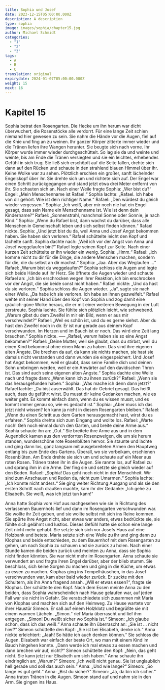 ```yaml
---
title: Sophia und Josef
date: 2023-12-15T05:00:00.000Z
description: A description
type: sophia
image: images/sophia/chapter15.jpg
author: Michael Schmidt
categories:
  - "1"
  - "2"
  - "3"
tags:
  - A
  - B
  - C
translation: original
expirydate: 2024-01-07T05:00:00.000Z
weight: 15
next: 16
---
```


# Kapitel 15

Sophia betrat den Rosengarten.
Die Hecke um ihn herum war dicht überwuchert, die Rosenstöcke alle verdorrt.
Für eine lange Zeit schien niemand hier gewesen zu sein.
Sie nahm die Hände vor die Augen, fiel auf die Knie und fing an zu weinen.
Ihr ganzer Körper zitterte immer wieder und die Tränen liefen ihre Wangen herunter.
Sie beugte sich nach vorne.
Ihr Körper wurde immer wieder durchgeschüttelt.
So lag sie da und weinte und weinte, bis am Ende die Tränen versiegten und sie ein leichtes, erhebendes Gefühl in sich trug.
Sie ließ sich erschöpft auf die Seite fallen, drehte sich dann auf den Rücken und schaute in den strahlend blauen Himmel über ihr.
Keine Wolke war zu sehen.
Plötzlich erschien ein großer, sanft lächelnder Engelskopf über ihr.
Sie drehte sich um und richtete sich auf.
Der Engel war einen Schritt zurückgegangen und stand jetzt etwa drei Meter entfernt von ihr.
Sie schauten sich an.
Nach einer Weile fragte Sophia: „Wer bist du?“
Engel: „Mein Menschenname ist Rafael.“
Sophia lachte: „Rafael.
Ich habe von dir gehört.
Wie ist dein richtiger Name.“
Rafael: „Den würdest du gleich wieder vergessen.“
Sophia: „Ich weiß, aber mir noch nie hat ein Engel gesagt, dass sein Name ein Menschenname ist.
Wie ist denn dein Kindername?“
Rafael: „Sonnenstrahl, manchmal Sonne oder Sonnie, je nach Kind.“
Sophia: „Wenn du Rafael bist, dann wachst du darüber, dass alle Menschen in Gemeinschaft leben und sich selbst finden können.“
Rafael nickte.
Sophia: „Und jetzt bist du da, weil Anna und Josef Angst bekommen haben.
Sie haben sich verloren.“
Rafael schüttelte leicht den Kopf und lächelte sanft.
Sophia dachte nach: „Weil ich vor der Angst von Anna und Josef weggelaufen bin?“
Rafael legte seinen Kopf zur Seite.
Nach einer kurzen Zeit schüttelte er ihn wieder ein wenig.
Sophia: „Hmm.“
Rafael: „Ich komme nicht zu dir für die Dinge, die andere Menschen machen, sondern für die, die du selbst an dir machst.“
Sophia: „Jaa.
Aber das Weglaufen ...“
Rafael: „Warum bist du weggelaufen?“
Sophia schloss die Augen und legte sich beide Hände auf ihr Herz.
Sie öffnete die Augen wieder und schaute Rafael an: „Ich bin erschrocken wegen ihrer Reaktion, ich bin erschrocken vor der Angst, die sie beide sonst nicht haben.“
Rafael nickte: „Und da hast du sie verloren.“
Sophia schloss die Augen wieder.
„Ja“, sagte sie nach einer Weile.
„Da habe ich sie verloren.
Ich habe an ihnen gezweifelt.“
Rafael wehte mit seiner Hand über den Kopf von Sophia und zog damit eine gräulich-güne Wolke heraus, die er mit einer weiteren Bewegung in der Luft zerstreute.
Sophia lachte.
Sie fühlte sich plötzlich leicht, wie schwebend.
„Warum gibst du dem Zweifel in mir ein Bild, wenn er aus mir verschwindet?“
Rafael: „Weil es schön ist, und du es gerne siehst.
Aber du hast den Zweifel noch in dir.
Er ist nur gerade aus deinem Kopf verschwunden.
Im Herzen und im Bauch ist er noch.
Das wird eine Zeit lang brauchen.“
Sophia nickte.
––– „Rafael, warum haben sie so eine Angst bekommen?“
Rafael: „Deine Mutter, weil sie glaubt, dass du stirbst, weil du einen Kind bekommst ohne einen Mann zu haben.
Das sind ihre eigenen alten Ängste.
Die brechen da auf, da kann sie nichts machen, sie hast sie damals nicht verstanden und dann wurden sie eingespeichert.
Und Josef hat Angst bekommen, weil er glaubt, dass seine Familie dich und deinen Sohn umbringen werden, weil er ein Anwärter auf den davidischen Thron ist.
Das sind auch seine eigenen alten Ängste.“
Sophia dachte eine Weile nach und fragte dann: „Wann kann ich zu ihnen zurück?“
Rafael: „Wenn sie das herausgefunden haben.“
Sophia: „Was mache ich denn dann jetzt?“
Rafael lachte: „Du bist auserwählt.
Das hat dir Gebriel gesagt.
Das heißt auch, dass du geführt wirst.
Du musst dir keine Gedanken machen, wie es weiter geht.
Es kommt einfach dann, wenn du es wissen musst, und es kommt immer genau so, wie es gedacht ist.“
Sophia: „Aber muss ich das jetzt nicht wissen? Ich kann ja nicht in diesem Rosengarten bleiben.“
Rafael: „Wenn du einen Schritt aus dem Garten herausgemacht hast, wirst du es erfahren.“
Sophia drehte sich zum Eingang und wollte los.
Rafael: „Warte noch! Geh noch einmal durch den Garten, und breite deine Arme aus.“
Sophia schaute ihn an: „Gut.“
Sie breitete ihre Arme aus und in dem Augenblick kamen aus den verdorrten Rosenzweigen, die um sie herum standen, wunderschöne rote Rosenblüten hervor.
Sie staunte und lachte und ging dann los, ganz langsam mit ausgebreiteten Armen den Hauptweg entlang bis zum Ende des Gartens.
Überall, wo sie vorbeikam, erschienen Rosenblüten.
Am Ende drehte sie sich um und schaute auf ein Meer aus roten Rosen.
Tränen traten ihr in die Augen.
Sie rannte los, auf Rafael zu und sprang ihm in die Arme.
Der fing sie und setzte sie gleich wieder auf den Boden.
Rafael: „Sophia! Das geht noch nicht in der Menschheit.
Wir sind zum Anschauen und Reden da, nicht zum Umarmen.“
Sophia lachte: „Ich konnte nicht anders.“
Sie ging weiter Richtung Ausgang und als sie den ersten Schritt nach draußen machte, kam ihr der Gedanke: „Ich gehe zu Elisabeth.
Sie weiß, was ich jetzt tun kann!“

Anna hatte Sophia vom Hof aus nachgesehen wie sie in Richtung des verlassenen Bauernhofs lief und dann im Rosengarten verschwunden war.
Sie wollte ihr Zeit geben, und sie wollte selbst mit sich ins Reine kommen.
Sie spürte ihre Angst nicht, aber etwas war anders, etwas bedrückte sie, sie fühlte sich gelähmt und lustlos.
Dieses Gefühl hatte sie schon eine lange Zeit nicht mehr gehabt.
Sie setzte sich sich vor Josefs Haus auf eine Holzbank und betete.
Maria setzte sich eine Weile zu ihr und ging dann zu Klophas und beide entschieden, zu dem Bauernhof mit dem Rosengarten zu gehen, um nach Sophia zu schauen und sie zurück zu holen.
Nach einer Stunde kamen die beiden zurück und meinten zu Anna, dass sie Sophia nicht finden könnten.
Sie war nicht mehr im Rosengarten.
Anna schaute sie verwundert an und fragte ihren Engel darüber, aber der blieb stumm.
Sie beschloss, sich keine Sorgen zu machen und ging in die Küche, um etwas zu essen zu machen.
Klophas ging ins Tempelhäuschen, in das Josef verschwunden war, kam aber bald wieder zurück.
Er zuckte mit den Schultern, als ihn Anna fragend ansah.
„Will er etwas essen?“, fragte sie Klophas.
Der schüttelte den Kopf.
Nach dem Essen meinte Anna zu den beiden, dass Sophia wahrscheinlich nach Hause gelaufen war, auf jeden Fall war sie nicht in Gefahr.
Sie verabschiedete sich zusammen mit Maria von Klophas und machten sich auf den Heimweg.
Zu Hause wartete vor ihrer Haustür Simeon.
Er saß auf einem Holzklotz und begrüßte sie mit einem warmen Lächeln.
„Simon.“
rief Maria überrascht und lief ihm entgegen.
„Simon! Du weißt sicher wo Sophia ist.“
Simeon: „Ich glaube schon, dass ich das weiß.“
Anna schaute ihn überrascht an: „Sie ist ... nicht hier?“
Simeon schüttelte den Kopf: „Sie ist bei Elisabeth, denke ich.“
Anna nickte erleichtert: „Jaah! So hätte ich auch denken können.“
Sie schloss die Augen.
Elisabeth war einfach der beste Ort, wo man mit einem Kind im Bauch hingehen konnte.
„Dann werde ich mal etwas zu essen machen und dann brechen wir auf, nicht?“
Simeon schüttelte den Kopf: „Nein, das geht nicht.
Sie kann jetzt nur Elisabeth um sich haben.“
Anna schaute ihn eindringlich an: „Warum?”
Simeon: „Ich weiß nicht genau.
Sie ist unglaublich hell gerade und soll das auch sein.“
Anna: „Und wie lange?“
Simeon: „So lange es gut geht.“
Anna: „Bist du sicher?“
Simeon: „Ja, da bin ich sicher.“
Anna traten Tränen in die Augen.
Simeon stand auf und nahm sie in den Arm.
Sie gingen ins Haus.
